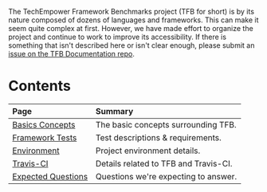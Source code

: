 The TechEmpower Framework Benchmarks project (TFB for short) is by its nature composed of dozens of languages and frameworks.  This can make it seem quite complex at first. However, we have made effort to organize the project and continue to work to improve its accessibility. If there is something that isn't described here or isn't clear enough, please submit an 
[issue on the TFB Documentation repo](https://github.com/TechEmpower/TFB-Documentation/issues).

# Contents

| Page | Summary |
|:---- |:------- |
[Basics Concepts](Concepts) | The basic concepts surrounding TFB.
[Framework Tests](Framework-Tests) | Test descriptions & requirements.
[Environment](Environment) | Project environment details.
[Travis-CI](Travis-CI) | Details related to TFB and Travis-CI.
[Expected Questions](Expected-Questions) | Questions we're expecting to answer.
